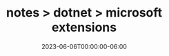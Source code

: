 ---
title: "notes > dotnet > microsoft extensions"
date: "2023-06-06T00:00:00-06:00"
draft: false
---